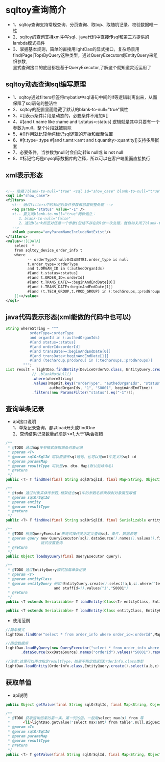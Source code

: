 # sqltoy查询简介
* 1、sqltoy查询支持常规查询、分页查询、取top、取随机记录、校验数据唯一性
* 2、sqltoy的查询支持xml中写sql、java代码中直接传sql和第三方提供的lambda模式插件
* 3、掌握基本规则，简单的直接用lightDao的显式接口，复杂场景用find(Page|Top)ByQuery这种类型，通过QueryExecutor或EntityQuery来组织参数,  
    显式查询接口的底层都是基于QueryExecutor,了解这个就知道灵活运用了

## sqltoy动态查询sql编写原理
* 1、sqltoy通过filters标签将mybatis中sql语句中间的if等逻辑剥离出来，从而保障了sql语句的整洁性
* 2、sqltoy的配置里面隐藏了默认的blank-to-null="true"属性
* 3、#[]表示条件片段是动态的，必要条件不用加#[]
* 4、#[and t.name like :name and t.status=:status] 逻辑就是其中只要有一个参数为null，整个片段就被剔除
* 5、#[]作用就比较单纯标记sql逻辑的开始和截至位置
* 6、#[t.type=:type #[and t.amt>:amt and t.quantity>:quantity]]支持多层嵌套
* 7、必要条件，当参数为null时会自动转is null或 is not null
* 8、#标记恰巧是mysql等数据库的注释，所以可以在客户端里面直接执行

## xml表示形态

```xml

<!-- 隐藏了blank-to-null="true" <sql id="show_case" blank-to-null="true">-->
<sql id="show_case">
<filters>
   <!-- 通过filters中的标记对条件参数做前置规整处理 -->
   <eq params="status" value="-1" />
   <!-- 要关闭blank-to-null="true"两种做法：
      1、blank-to-null="false"
      2、通过blank标签对任意一个参数(包括不存在的)做一次处理，就自动关闭了blank-to-null的默认设置
   -->
   <blank params="anyParamNameIncludeNotExist"/>
</filters>
<value><![CDATA[
	select 	*
	from sqltoy_device_order_info t 
	where 
	      -- orderType为null会自动转成t.order_type is null
	      t.order_type=:orderType
	      and t.ORGAN_ID in (:authedOrganIds)
	      #[and t.status=:status]
	      #[and t.ORDER_ID=:orderId]
	      #[and t.TRANS_DATE>=:beginAndEndDate[0]]
	      #[and t.TRANS_DATE<:beginAndEndDate[1]]  
          #[and (t.TECH_GROUP,t.PROD_GROUP) in (:techGroups,:prodGroups)]
	]]></value>
</sql>

```

## java代码表示形态(xml能做的代码中也可以)

```java
String whereString = """
		   orderType=:orderType
		   and organId in (:authedOrganIds)
		   #[and status=:status]
		   #[and orderId=:orderId]
		   #[and transDate>=:beginAndEndDate[0]]
		   #[and transDate<:beginAndEndDate[1]]
		   #[and (techGroup,prodGrou) in (:techGroups,:prodGroups)]
		""";
List result = lightDao.findEntity(DeviceOrderVO.class, EntityQuery.create()
			// .blankNotNull()
			.where(whereString)
			.values(MapKit.keys("orderType", "authedOrganIds", "status", "orderId", "transDate").values("PO",
					authedOrganIds, "1", "S0001", beginAndEndTime))
			.filters(new ParamsFilter("status").eq("-1")));
```

## 查询单条记录
* api接口说明  
  1、单条记录查询，都以load开头或findOne  
  2、查询结果记录数量必须是<=1,大于1条会报错

```java
/**
 * @TODO 通过map传参模式获取单条对象记录
 * @param <T>
 * @param sqlOrSqlId 可以直接传sql语句，也可以是xml中定义的sql id
 * @param paramsMap
 * @param resultType 可以是vo、dto、Map(默认驼峰命名)
 * @return
 */
public <T> T findOne(final String sqlOrSqlId, final Map<String, Object> paramsMap, final Class<T> resultType);

/**
 * @todo 通过对象实体传参数,框架结合sql中的参数名称来映射对象属性取值
 * @param sqlOrSqlId
 * @param entity
 * @param resultType
 * @return
 */
public <T> T findOne(final String sqlOrSqlId, final Serializable entity, final Class<T> resultType);

/**
 * @TODO 根据QueryExecutor来链式操作灵活定义查询sql、条件、数据源等
 * @param query new QueryExecutor(sql).dataSource().names().values().filters()
 *              链式设置查询
 * @return
 */
public Object loadByQuery(final QueryExecutor query);

/**
 * @TODO 通过EntityQuery模式加载单条记录
 * @param <T>
 * @param entityClass
 * @param entityQuery 例如:EntityQuery.create().select(a,b,c).where("tenantId=?
 *                    and staffId=?).values("1","S0001")
 * @return
 */
public <T extends Serializable> T loadEntity(Class<T> entityClass, EntityQuery entityQuery);

public <T extends Serializable> T loadEntity(Class entityClass, EntityQuery entityQuery, Class<T> resultType);
```

* 使用范例

```java
//简单模式
lightDao.findOne("select * from order_info where order_id=:orderId",MapKit.map("orderId","S0001"),OrderInfo.class);

//指定数据库
lightDao.loadByQuery(new QueryExecutor("select * from order_info where order_id=:orderId")
       .dataSource(xxxDataSource).names("orderId").values("S0001").resultType(OrderInfo.class));
       
//注意:这里可以再次指定resultType，如果不指定就返回OrderInfo.class类型
lightDao.loadEntity(OrderInfo.class,EntityQuery.create().select(a,b,c).where("orderId=?").values("S0001").resultType(OrderInfoVO.class));
```

## 获取单值

* api说明

```java
public Object getValue(final String sqlOrSqlId, final Map<String, Object> paramsMap);

/**
 * @TODO 获取查询结果的第一条、第一列的值，一般用select max(x) from 等
 *      <li>lightDao.getValue("select max(amt) from table",null,BigDecimal.class)</li>
 * @param <T>
 * @param sqlOrSqlId
 * @param paramsMap
 * @param resultType
 * @return
 */
public <T> T getValue(final String sqlOrSqlId, final Map<String, Object> paramsMap, final Class<T> resultType);
```